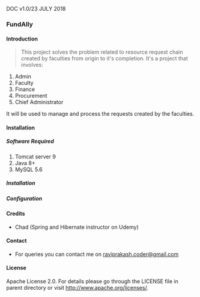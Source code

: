 DOC v1.0/23 JULY 2018

### FundAlly

#### Introduction
> This project solves the problem related to resource request chain created by faculties from origin to it's completion.
It's a project that involves:

1. Admin
2. Faculty
3. Finance
4. Procurement
5. Chief Administrator

It will be used to manage and process the requests created by the faculties.

#### Installation

##### Software Required

1. Tomcat server 9
2. Java 8+
3. MySQL 5.6

##### Installation

##### Configuration

#### Credits
  * Chad (Spring and Hibernate instructor on Udemy)

#### Contact
  * For queries you can contact me on raviprakash.coder@gmail.com

#### License
Apache License 2.0. For details please go through the LICENSE file in parent directory or visit http://www.apache.org/licenses/.
